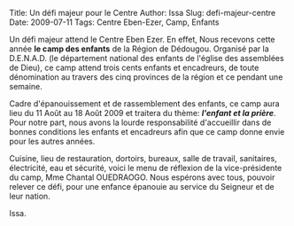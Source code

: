 Title: Un défi majeur pour le Centre
Author: Issa
Slug: defi-majeur-centre
Date: 2009-07-11
Tags: Centre Eben-Ezer, Camp, Enfants

Un défi majeur attend le Centre Eben Ezer. En effet, Nous recevons cette année **le camp des enfants** de la Région de Dédougou. Organisé par la D.E.N.A.D. (le département national des enfants de l'église des assemblées de Dieu), ce camp attend trois cents enfants et encadreurs, de toute dénomination au travers des cinq provinces de la région et ce pendant une semaine.

Cadre d'épanouissement et de rassemblement des enfants, ce camp aura lieu du 11 Août au 18 Août 2009 et traitera du thème: ***l'enfant et la prière***.
Pour notre part, nous avons la lourde responsabilité d'accueillir dans de bonnes conditions les enfants et encadreurs afin que ce camp donne envie pour les autres années.

Cuisine, lieu de restauration, dortoirs, bureaux, salle de travail, sanitaires, électricité, eau et sécurité, voici le menu de réflexion de la vice-présidente du camp, Mme Chantal OUEDRAOGO.
Nous espérons avec tous, pouvoir relever ce défi, pour une enfance épanouie au service du Seigneur et de leur nation.


Issa.
